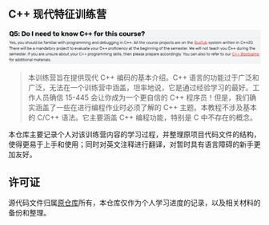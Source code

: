 ## C++ 现代特征训练营

![image-20250825222353105](assets/image-20250825222353105.png)

> 本训练营旨在提供现代 C++ 编码的基本介绍。C++ 语言的功能过于广泛和广泛，无法在一个训练营中涵盖，坦率地说，它是通过经验学习的最好。工作人员确信 15-445 会让你成为一个更自信的 C++ 程序员！但是，我们确实涵盖了一些在进行编程作业时必须了解的 C++ 主题。本教程不涉及基本的 C/C++ 语法。它主要涵盖 C++ 编程功能，特别是 C 中不存在的概念。

本仓库主要记录个人对该训练营内容的学习过程，并整理原项目代码文件的结构，使得更易于上手和使用；同时对英文注释进行翻译，对暂时具有语言障碍的新手更加友好。



## 许可证

源代码文件归属<a href="https://github.com/cmu-db/15445-bootcamp">原仓库</a>所有，本仓库仅作为个人学习进度的记录，以及相关材料的备份和整理。